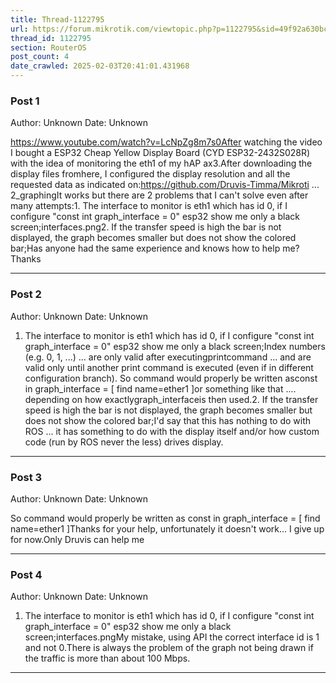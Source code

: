 ```yaml
---
title: Thread-1122795
url: https://forum.mikrotik.com/viewtopic.php?p=1122795&sid=49f92a630bc7970d8ca50523be880e8f#p1122795
thread_id: 1122795
section: RouterOS
post_count: 4
date_crawled: 2025-02-03T20:41:01.431968
---
```


### Post 1
Author: Unknown
Date: Unknown

https://www.youtube.com/watch?v=LcNpZg8m7s0After watching the video I bought a ESP32 Cheap Yellow Display Board (CYD ESP32-2432S028R) with the idea of ​​monitoring the eth1 of my hAP ax3.After downloading the display files fromhere, I configured the display resolution and all the requested data as indicated on:https://github.com/Druvis-Timma/Mikroti ... 2_graphingIt works but there are 2 problems that I can't solve even after many attempts:1. The interface to monitor is eth1 which has id 0, if I configure "const int graph_interface = 0" esp32  show me only a black screen;interfaces.png2. If the transfer speed is high the bar is not displayed, the graph becomes smaller but does not show the colored bar;Has anyone had the same experience and knows how to help me?Thanks

---
### Post 2
Author: Unknown
Date: Unknown

1. The interface to monitor is eth1 which has id 0, if I configure "const int graph_interface = 0" esp32  show me only a black screen;Index numbers (e.g. 0, 1, ...) ... are only valid after executingprintcommand ... and are valid only until another print command is executed (even if in different configuration branch). So command would properly be written asconst in graph_interface = [ find name=ether1 ]or something like that .... depending on how exactlygraph_interfaceis then used.2. If the transfer speed is high the bar is not displayed, the graph becomes smaller but does not show the colored bar;I'd say that this has nothing to do with ROS ... it has something to do with the display itself and/or how custom code (run by ROS never the less) drives display.

---
### Post 3
Author: Unknown
Date: Unknown

So command would properly be written as const in graph_interface = [ find name=ether1 ]Thanks for your help, unfortunately it doesn't work... I give up for now.Only Druvis can help me

---
### Post 4
Author: Unknown
Date: Unknown

1. The interface to monitor is eth1 which has id 0, if I configure "const int graph_interface = 0" esp32  show me only a black screen;interfaces.pngMy mistake, using API the correct interface id is 1 and not 0.There is always the problem of the graph not being drawn if the traffic is more than about 100 Mbps.

---
